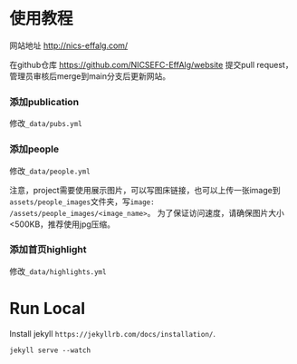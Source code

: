 # 使用教程

网站地址 http://nics-effalg.com/

在github仓库 https://github.com/NICSEFC-EffAlg/website 提交pull request，管理员审核后merge到main分支后更新网站。

### 添加publication

修改`_data/pubs.yml`

### 添加people

修改`_data/people.yml`

注意，project需要使用展示图片，可以写图床链接，也可以上传一张image到`assets/people_images`文件夹，写`image: /assets/people_images/<image_name>`。
为了保证访问速度，请确保图片大小<500KB，推荐使用jpg压缩。

### 添加首页highlight

修改`_data/highlights.yml`

# Run Local

Install jekyll `https://jekyllrb.com/docs/installation/`.

```
jekyll serve --watch
```